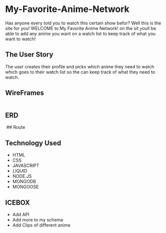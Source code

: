# My-Favorite-Anime-Network
Has anyone every told you to watch this certain show befor? Well this is the site for you! WELCOME to My Favorite Anime Network! on the sit youll be able to add any anime you want on a watch list to keep track of what you want to watch!


## The User Story 
The user creates their profile and picks which anime they need to watch which goes to their watch list so the can keep track of what they need to watch.

## WireFrames
<img scr="IMG_4706.jpeg"/>

## ERD
<img scr="IMG_4705.jpeg"/>
## Route
<img scr="Screen Shot 2022-06-16 at 10.34.52 PM.png"/>

## Technology Used
- HTML
- CSS
- JAVASCRIPT
- LIQUID
- NODE.JS
- MONGODB
- MONGOOSE

## ICEBOX
- Add API
- Add more to my schema
- Add Clips of different anime
